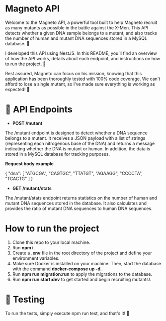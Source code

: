 # Magneto API

Welcome to the Magneto API, a powerful tool built to help Magneto recruit as many mutants as possible in the battle against the X-Men. This API detects whether a given DNA sample belongs to a mutant, and also tracks the number of human and mutant DNA sequences stored in a MySQL database. 🧬

I developed this API using NestJS. In this README, you’ll find an overview of how the API works, details about each endpoint, and instructions on how to run the project. 🚀

Rest assured, Magneto can focus on his mission, knowing that this application has been thoroughly tested with 100% code coverage. We can't afford to lose a single mutant, so I’ve made sure everything is working as expected! 🧪

# 🧬 API Endpoints

- **POST /mutant**

The /mutant endpoint is designed to detect whether a DNA sequence belongs to a mutant. It receives a JSON payload with a list of strings (representing each nitrogenous base of the DNA) and returns a message indicating whether the DNA is mutant or human. In addition, the data is stored in a MySQL database for tracking purposes.

**Request body example**

{
  "dna": [
    "ATGCGA",
    "CAGTGC",
    "TTATGT",
    "AGAAGG",
    "CCCCTA",
    "TCACTG"
  ]
}

- **GET /mutant/stats**

The /mutant/stats endpoint returns statistics on the number of human and mutant DNA sequences stored in the database. It also calculates and provides the ratio of mutant DNA sequences to human DNA sequences.

# How to run the project

1) Clone this repo to your local machine.
2) Run **npm i**.
3) Create a **.env** file in the root directory of the project and define your environment variables.
4) Make sure Docker is installed on your machine. Then, start the database with the command **docker-compose up -d**.
5) Run **npm run migration:run** to apply the migrations to the database.
5) Run **npm run start:dev** to get started and begin recruiting mutants!.

# 🧪 Testing

To run the tests, simply execute npm run test, and that's it! 🧬
